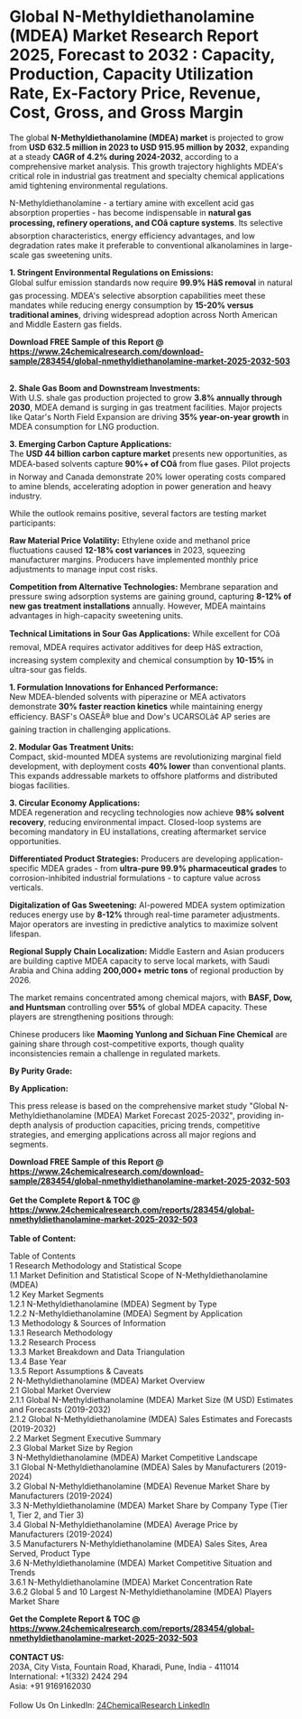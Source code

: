 <h1>Global N-Methyldiethanolamine (MDEA) Market Research Report 2025, Forecast to 2032 : Capacity, Production, Capacity Utilization Rate, Ex-Factory Price, Revenue, Cost, Gross, and Gross Margin</h1><p>The global <strong>N-Methyldiethanolamine (MDEA) market</strong> is projected to grow from <strong>USD 632.5 million in 2023 to USD 915.95 million by 2032</strong>, expanding at a steady <strong>CAGR of 4.2% during 2024-2032</strong>, according to a comprehensive market analysis. This growth trajectory highlights MDEA's critical role in industrial gas treatment and specialty chemical applications amid tightening environmental regulations.</p><p>N-Methyldiethanolamine - a tertiary amine with excellent acid gas absorption properties - has become indispensable in <strong>natural gas processing, refinery operations, and COâ capture systems</strong>. Its selective absorption characteristics, energy efficiency advantages, and low degradation rates make it preferable to conventional alkanolamines in large-scale gas sweetening units.</p><p><strong>1. Stringent Environmental Regulations on Emissions:</strong><br>
Global sulfur emission standards now require <strong>99.9% HâS removal</strong> in natural gas processing. MDEA's selective absorption capabilities meet these mandates while reducing energy consumption by <strong>15-20% versus traditional amines</strong>, driving widespread adoption across North American and Middle Eastern gas fields.</p><div><b>Download FREE Sample of this Report @ 
            <a href="https://www.24chemicalresearch.com/download-sample/283454/global-nmethyldiethanolamine-market-2025-2032-503">
            https://www.24chemicalresearch.com/download-sample/283454/global-nmethyldiethanolamine-market-2025-2032-503</a></b></div><br><p><strong>2. Shale Gas Boom and Downstream Investments:</strong><br>
With U.S. shale gas production projected to grow <strong>3.8% annually through 2030</strong>, MDEA demand is surging in gas treatment facilities. Major projects like Qatar's North Field Expansion are driving <strong>35% year-on-year growth</strong> in MDEA consumption for LNG production.</p><p><strong>3. Emerging Carbon Capture Applications:</strong><br>
The <strong>USD 44 billion carbon capture market</strong> presents new opportunities, as MDEA-based solvents capture <strong>90%+ of COâ</strong> from flue gases. Pilot projects in Norway and Canada demonstrate 20% lower operating costs compared to amine blends, accelerating adoption in power generation and heavy industry.</p><p>While the outlook remains positive, several factors are testing market participants:</p><p><strong>Raw Material Price Volatility:</strong> Ethylene oxide and methanol price fluctuations caused <strong>12-18% cost variances</strong> in 2023, squeezing manufacturer margins. Producers have implemented monthly price adjustments to manage input cost risks.</p><p><strong>Competition from Alternative Technologies:</strong> Membrane separation and pressure swing adsorption systems are gaining ground, capturing <strong>8-12% of new gas treatment installations</strong> annually. However, MDEA maintains advantages in high-capacity sweetening units.</p><p><strong>Technical Limitations in Sour Gas Applications:</strong> While excellent for COâ removal, MDEA requires activator additives for deep HâS extraction, increasing system complexity and chemical consumption by <strong>10-15%</strong> in ultra-sour gas fields.</p><p><strong>1. Formulation Innovations for Enhanced Performance:</strong><br>
New MDEA-blended solvents with piperazine or MEA activators demonstrate <strong>30% faster reaction kinetics</strong> while maintaining energy efficiency. BASF's OASEÂ® blue and Dow's UCARSOLâ¢ AP series are gaining traction in challenging applications.</p><p><strong>2. Modular Gas Treatment Units:</strong><br>
Compact, skid-mounted MDEA systems are revolutionizing marginal field development, with deployment costs <strong>40% lower</strong> than conventional plants. This expands addressable markets to offshore platforms and distributed biogas facilities.</p><p><strong>3. Circular Economy Applications:</strong><br>
MDEA regeneration and recycling technologies now achieve <strong>98% solvent recovery</strong>, reducing environmental impact. Closed-loop systems are becoming mandatory in EU installations, creating aftermarket service opportunities.</p><p><strong>Differentiated Product Strategies:</strong> Producers are developing application-specific MDEA grades - from <strong>ultra-pure 99.9% pharmaceutical grades</strong> to corrosion-inhibited industrial formulations - to capture value across verticals.</p><p><strong>Digitalization of Gas Sweetening:</strong> AI-powered MDEA system optimization reduces energy use by <strong>8-12%</strong> through real-time parameter adjustments. Major operators are investing in predictive analytics to maximize solvent lifespan.</p><p><strong>Regional Supply Chain Localization:</strong> Middle Eastern and Asian producers are building captive MDEA capacity to serve local markets, with Saudi Arabia and China adding <strong>200,000+ metric tons</strong> of regional production by 2026.</p><p>The market remains concentrated among chemical majors, with <strong>BASF, Dow, and Huntsman</strong> controlling over <strong>55%</strong> of global MDEA capacity. These players are strengthening positions through:</p><p>Chinese producers like <strong>Maoming Yunlong and Sichuan Fine Chemical</strong> are gaining share through cost-competitive exports, though quality inconsistencies remain a challenge in regulated markets.</p><p><strong>By Purity Grade:</strong></p><p><strong>By Application:</strong></p><p>This press release is based on the comprehensive market study "Global N-Methyldiethanolamine (MDEA) Market Forecast 2025-2032", providing in-depth analysis of production capacities, pricing trends, competitive strategies, and emerging applications across all major regions and segments.</p><div><b>Download FREE Sample of this Report @ 
            <a href="https://www.24chemicalresearch.com/download-sample/283454/global-nmethyldiethanolamine-market-2025-2032-503">
            https://www.24chemicalresearch.com/download-sample/283454/global-nmethyldiethanolamine-market-2025-2032-503</a></b></div><br><div><b>Get the Complete Report & TOC @ 
            <a href="https://www.24chemicalresearch.com/reports/283454/global-nmethyldiethanolamine-market-2025-2032-503">
            https://www.24chemicalresearch.com/reports/283454/global-nmethyldiethanolamine-market-2025-2032-503</a></b></div><br>
            <b>Table of Content:</b><p>Table of Contents<br />
1 Research Methodology and Statistical Scope<br />
1.1 Market Definition and Statistical Scope of N-Methyldiethanolamine (MDEA)<br />
1.2 Key Market Segments<br />
1.2.1 N-Methyldiethanolamine (MDEA) Segment by Type<br />
1.2.2 N-Methyldiethanolamine (MDEA) Segment by Application<br />
1.3 Methodology & Sources of Information<br />
1.3.1 Research Methodology<br />
1.3.2 Research Process<br />
1.3.3 Market Breakdown and Data Triangulation<br />
1.3.4 Base Year<br />
1.3.5 Report Assumptions & Caveats<br />
2 N-Methyldiethanolamine (MDEA) Market Overview<br />
2.1 Global Market Overview<br />
2.1.1 Global N-Methyldiethanolamine (MDEA) Market Size (M USD) Estimates and Forecasts (2019-2032)<br />
2.1.2 Global N-Methyldiethanolamine (MDEA) Sales Estimates and Forecasts (2019-2032)<br />
2.2 Market Segment Executive Summary<br />
2.3 Global Market Size by Region<br />
3 N-Methyldiethanolamine (MDEA) Market Competitive Landscape<br />
3.1 Global N-Methyldiethanolamine (MDEA) Sales by Manufacturers (2019-2024)<br />
3.2 Global N-Methyldiethanolamine (MDEA) Revenue Market Share by Manufacturers (2019-2024)<br />
3.3 N-Methyldiethanolamine (MDEA) Market Share by Company Type (Tier 1, Tier 2, and Tier 3)<br />
3.4 Global N-Methyldiethanolamine (MDEA) Average Price by Manufacturers (2019-2024)<br />
3.5 Manufacturers N-Methyldiethanolamine (MDEA) Sales Sites, Area Served, Product Type<br />
3.6 N-Methyldiethanolamine (MDEA) Market Competitive Situation and Trends<br />
3.6.1 N-Methyldiethanolamine (MDEA) Market Concentration Rate<br />
3.6.2 Global 5 and 10 Largest N-Methyldiethanolamine (MDEA) Players Market Share </p><div><b>Get the Complete Report & TOC @ 
            <a href="https://www.24chemicalresearch.com/reports/283454/global-nmethyldiethanolamine-market-2025-2032-503">
            https://www.24chemicalresearch.com/reports/283454/global-nmethyldiethanolamine-market-2025-2032-503</a></b></div><br><b>CONTACT US:</b><br>
            203A, City Vista, Fountain Road, Kharadi, Pune, India - 411014<br>
            International: +1(332) 2424 294<br>
            Asia: +91 9169162030 <br><br>
            Follow Us On LinkedIn: <a href="https://www.linkedin.com/company/24chemicalresearch/">24ChemicalResearch LinkedIn</a>